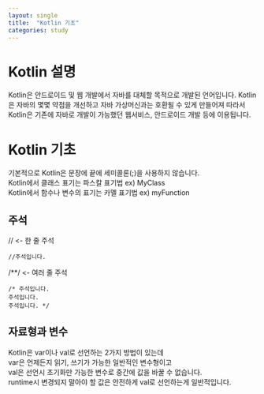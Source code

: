 ```yaml
---
layout: single
title:  "Kotlin 기초"
categories: study
---
```


# Kotlin 설명
Kotlin은 안드로이드 및 웹 개발에서 자바를 대체할 목적으로 개발된 언어입니다.
Kotlin은 자바의 몇몇 약점을 개선하고 자바 가상머신과는 호환될 수 있게 만들어져 따라서 Kotlin은 기존에 자바로 개발이 가능했던 웹서비스, 안드로이드 개발 등에 이용됩니다.

# Kotlin 기초   
기본적으로 Kotlin은 문장에 끝에 세미콜론(;)을 사용하지 않습니다.   
Kotlin에서 클래스 표기는 파스칼 표기법 ex) MyClass   
Kotlin에서 함수나 변수의 표기는 카멜 표기법 ex) myFunction   
## 주석   
// <- 한 줄 주석
```
//주석입니다.
```
/**/ <- 여러 줄 주석
```
/* 주석입니다.
주석입니다.
주석입니다. */
```
## 자료형과 변수   
Kotlin은 var이나 val로 선언하는 2가지 방법이 있는데   
var은 언제든지 읽기, 쓰기가 가능한 일반적인 변수형이고   
val은 선언시 초기화만 가능한 변수로 중간에 값을 바꿀 수 없습니다.   
runtime시 변경되지 말아야 할 값은 안전하게 val로 선언하는게 일반적입니다.
